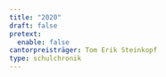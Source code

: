 ```yaml
---
title: "2020"
draft: false
pretext:
  enable: false
cantorpreisträger: Tom Erik Steinkopf
type: schulchronik
---
```




